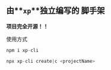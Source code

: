 ## 由**`xp`**独立编写的 脚手架

**项目完全开源！！**

使用方式

```js
npm i xp-cli
```

```js
npx xp-cli create|c <projectName>
```
